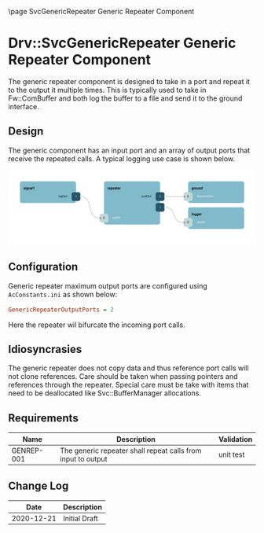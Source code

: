 \page SvcGenericRepeater Generic Repeater Component
# Drv::SvcGenericRepeater Generic Repeater Component

The generic repeater component is designed to take in a port and repeat it to the output it multiple times. This is
typically used to take in Fw::ComBuffer and both log the buffer to a file and send it to the ground interface.

## Design

The generic component has an input port and an array of output ports that receive the repeated calls. A typical logging
use case is shown below.

![Generic Repeater](./img/repeater.png)

## Configuration

Generic repeater maximum output ports are configured using `AcConstants.ini` as shown below:

```ini
GenericRepeaterOutputPorts = 2
```

Here the repeater wil bifurcate the incoming port calls.

## Idiosyncrasies 

The generic repeater does not copy data and thus reference port calls will not clone references. Care should be taken
when passing pointers and references through the repeater. Special care must be take with items that need to be
deallocated like Svc::BufferManager allocations.


## Requirements

| Name | Description | Validation |
|---|---|---|
| GENREP-001 | The generic repeater shall repeat calls from input to output | unit test |

## Change Log

| Date | Description |
|---|---|
| 2020-12-21 | Initial Draft |